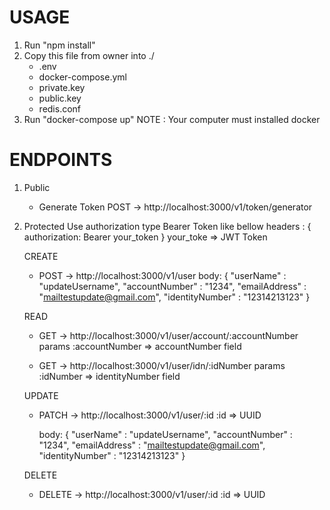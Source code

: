 # USAGE
  1. Run "npm install"
  2. Copy this file from owner into ./ 
     -  .env
     -  docker-compose.yml
     -  private.key
     -  public.key
     -  redis.conf
  3. Run "docker-compose up"
  NOTE : 
  Your computer must installed docker

# ENDPOINTS 
1. Public
   - Generate Token
   POST -> http://localhost:3000/v1/token/generator
3. Protected
   Use authorization type Bearer Token
   like bellow
   headers : {
      authorization: Bearer your_token
   }
   your_toke => JWT Token
   
   CREATE
   - POST -> http://localhost:3000/v1/user
     body:
     {
        "userName" : "updateUsername",
        "accountNumber" : "1234",
        "emailAddress" : "mailtestupdate@gmail.com",
        "identityNumber" : "12314213123" 
     }
     
   READ
   - GET -> http://localhost:3000/v1/user/account/:accountNumber
     params :accountNumber => accountNumber field
     
   - GET -> http://localhost:3000/v1/user/idn/:idNumber
     params :idNumber => identityNumber field
     
   UPDATE
   - PATCH -> http://localhost:3000/v1/user/:id
     :id => UUID
     
     body:
     {
        "userName" : "updateUsername",
        "accountNumber" : "1234",
        "emailAddress" : "mailtestupdate@gmail.com",
        "identityNumber" : "12314213123" 
     }
     
   DELETE
   - DELETE -> http://localhost:3000/v1/user/:id
     :id => UUID
